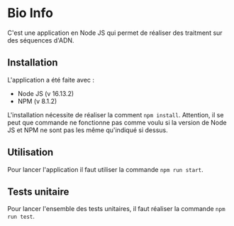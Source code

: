 # Bio Info

C'est une application en Node JS qui permet de réaliser des traitment sur des séquences d'ADN.

## Installation

L'application a été faite avec :

- Node JS (v 16.13.2)
- NPM (v 8.1.2)

L'installation nécessite de réaliser la comment `npm install`.
Attention, il se peut que commande ne fonctionne pas comme voulu si la version de Node JS et NPM ne sont pas les même qu'indiqué si dessus.

## Utilisation

Pour lancer l'application il faut utiliser la commande `npm run start`.

## Tests unitaire

Pour lancer l'ensemble des tests unitaires, il faut réaliser la commande `npm run test`.
